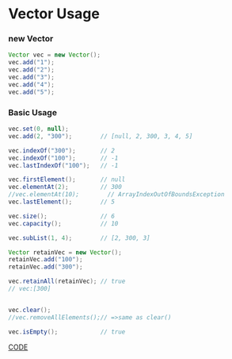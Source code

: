# Vector Usage

### new Vector

```java
Vector vec = new Vector();
vec.add("1");
vec.add("2");
vec.add("3");
vec.add("4");
vec.add("5");
```

### Basic Usage

```java
vec.set(0, null);
vec.add(2, "300");        // [null, 2, 300, 3, 4, 5]

vec.indexOf("300");       // 2
vec.indexOf("100");       // -1
vec.lastIndexOf("100");   // -1

vec.firstElement();       // null
vec.elementAt(2);         // 300
//vec.elementAt(10);        // ArrayIndexOutOfBoundsException
vec.lastElement();        // 5

vec.size();               // 6
vec.capacity();           // 10

vec.subList(1, 4);        // [2, 300, 3]

Vector retainVec = new Vector();
retainVec.add("100");
retainVec.add("300");

vec.retainAll(retainVec); // true
// vec:[300]


vec.clear();
//vec.removeAllElements();// =>same as clear()

vec.isEmpty();            // true
```


[CODE](https://github.com/guyc1812/Tony/blob/master/src/main/java/com/avengers/tony/JavaBasic/collection/list/vector/code)